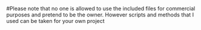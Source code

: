 #Please note that no one is allowed to use the included files for commercial purposes and pretend to be the owner. However scripts and methods that I used can be taken for your own project
